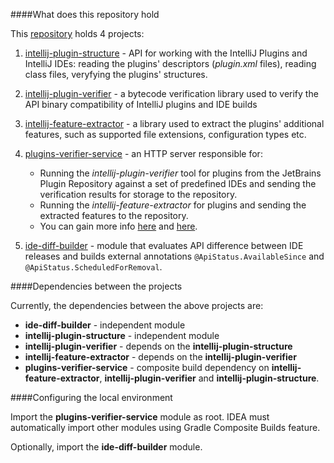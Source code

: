 ####What does this repository hold

This [repository](https://github.com/JetBrains/intellij-plugin-verifier/) holds 4 projects:
1) [intellij-plugin-structure](intellij-plugin-structure) - API for working with the IntelliJ Plugins and IntelliJ IDEs:
reading the plugins' descriptors (_plugin.xml_ files), reading class files, veryfying the plugins' structures.

2) [intellij-plugin-verifier](intellij-plugin-verifier) - a bytecode verification library used to verify the API binary compatibility of 
IntelliJ plugins and IDE builds

3) [intellij-feature-extractor](intellij-feature-extractor) - a library used to extract the plugins' additional features,
such as supported file extensions, configuration types etc.

4) [plugins-verifier-service](plugins-verifier-service) - an HTTP server responsible for:
   * Running the _intellij-plugin-verifier_ tool for
     plugins from the JetBrains Plugin Repository against a set of predefined IDEs and sending 
     the verification results for storage to the repository.
   * Running the _intellij-feature-extractor_ for plugins and sending the extracted features to the repository.
   * You can gain more info [here](https://confluence.jetbrains.com/display/PLREP/plugin-verifier+integration+with+the+plugins.jetbrains.com) and [here](https://confluence.jetbrains.com/display/PLREP/features-extractor+integration+with+the+plugins.jetbrains.com).

5) [ide-diff-builder](ide-diff-builder) - module that evaluates API difference between IDE releases and builds external annotations `@ApiStatus.AvailableSince` and `@ApiStatus.ScheduledForRemoval`.

####Dependencies between the projects

Currently, the dependencies between the above projects are:

- **ide-diff-builder** - independent module
- **intellij-plugin-structure** - independent module
- **intellij-plugin-verifier** - depends on the **intellij-plugin-structure**
- **intellij-feature-extractor** - depends on the **intellij-plugin-verifier**
- **plugins-verifier-service** - composite build dependency on **intellij-feature-extractor**, **intellij-plugin-verifier** and **intellij-plugin-structure**. 

####Configuring the local environment

Import the **plugins-verifier-service** module as root. IDEA must automatically import
other modules using Gradle Composite Builds feature.

Optionally, import the **ide-diff-builder** module.